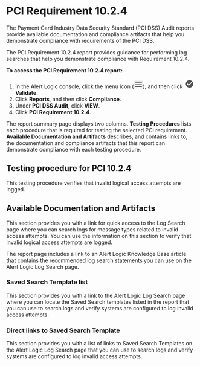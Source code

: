 # PCI Requirement 10.2.4

The Payment Card Industry Data Security Standard (PCI DSS) Audit reports provide available documentation and compliance artifacts that help you demonstrate compliance with requirements of the PCI DSS.

The PCI Requirement 10.2.4 report provides guidance for performing log searches that help you demonstrate compliance with Requirement 10.2.4.

**To access the PCI Requirement 10.2.4 report:**

1. In the Alert Logic console, click the menu icon (![](../../../Resources/Images/dashboard/menu-icon.png)), and then click ![](../../../Resources/Images/dashboard/validate-icon.png)**Validate**.
2. Click **Reports**, and then click  **Compliance**.
3. Under **PCI DSS Audit**, click **VIEW**.
4. Click **PCI Requirement 10.2.4**.

The report summary page displays two columns. **Testing Procedures** lists each procedure that is required  for testing the selected PCI requirement. **Available Documentation and Artifacts** describes, and contains links to, the documentation and compliance artifacts that this report can demonstrate compliance with each testing procedure.

## Testing procedure for PCI 10.2.4

This testing procedure verifies that invalid logical access attempts are logged.

## Available Documentation and Artifacts

This section provides you with a link for quick access to the Log Search page where you can search logs for  message types related to invalid access attempts. You can use the information on this section to  verify that invalid logical access attempts are logged.

The report page includes a link to an Alert Logic Knowledge Base article that contains the recommended log search statements you can use on the Alert Logic Log Search page.

### Saved Search Template list

This section provides you with a link to the Alert Logic Log Search page where you can locate the Saved Search templates listed in the report that you can use to search logs and verify systems are configured to log invalid access attempts.

### Direct links to Saved Search Template

This section provides you with a list of links to Saved Search Templates on the Alert Logic Log Search page that you can use to search logs and verify systems are configured to log invalid access attempts.
